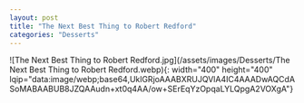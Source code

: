 ```yaml
---
layout: post
title: "The Next Best Thing to Robert Redford"
categories: "Desserts"
---
```

![The Next Best Thing to Robert Redford.jpg](/assets/images/Desserts/The Next Best Thing to Robert Redford.webp){: width="400" height="400" lqip="data:image/webp;base64,UklGRjoAAABXRUJQVlA4IC4AAADwAQCdASoMABAABUB8JZQAAudn+xt0q4AA/ow+SErEqYzOpqaLYLQpgA2VOXgA"}

